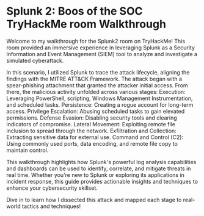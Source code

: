 # Splunk 2: Boos of the SOC TryHackMe room Walkthrough

Welcome to my walkthrough for the Splunk2 room on TryHackMe! This room provided an immersive experience in leveraging Splunk as a Security Information and Event Management (SIEM) tool to analyze and investigate a simulated cyberattack.

In this scenario, I utilized Splunk to trace the attack lifecycle, aligning the findings with the MITRE ATT&CK Framework. The attack began with a spear-phishing attachment that granted the attacker initial access. From there, the malicious activity unfolded across various stages:
  Execution: Leveraging PowerShell, scripting, Windows Management Instrumentation, and scheduled tasks.
  Persistence: Creating a rogue account for long-term access.
  Privilege Escalation: Abusing scheduled tasks to gain elevated permissions.
  Defense Evasion: Disabling security tools and clearing indicators of compromise.
  Lateral Movement: Exploiting remote file inclusion to spread through the network.
  Exfiltration and Collection: Extracting sensitive data for external use.
  Command and Control (C2): Using commonly used ports, data encoding, and remote file copy to maintain control.

This walkthrough highlights how Splunk's powerful log analysis capabilities and dashboards can be used to identify, correlate, and mitigate threats in real time. Whether you're new to Splunk or exploring its applications in incident response, this guide provides actionable insights and techniques to enhance your cybersecurity skillset.

Dive in to learn how I dissected this attack and mapped each stage to real-world tactics and techniques!

